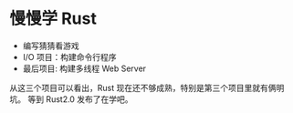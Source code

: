 # 慢慢学 Rust

* 编写猜猜看游戏
* I/O 项目：构建命令行程序
* 最后项目: 构建多线程 Web Server

从这三个项目可以看出，Rust 现在还不够成熟，特别是第三个项目里就有俩明坑。
等到 Rust2.0 发布了在学吧。
